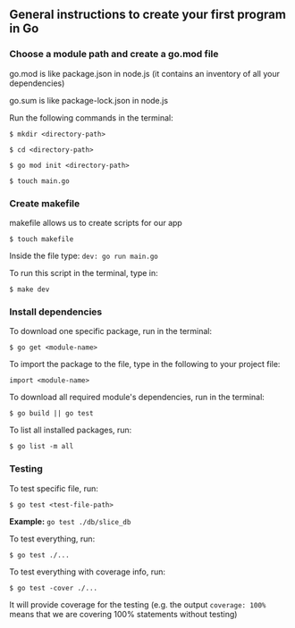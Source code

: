 ## General instructions to create your first program in Go

### Choose a module path and create a go.mod file

go.mod is like package.json in node.js (it contains an inventory of all your dependencies)

go.sum is like package-lock.json in node.js

Run the following commands in the terminal:

```console
$ mkdir <directory-path>

$ cd <directory-path>

$ go mod init <directory-path>

$ touch main.go
```

### Create makefile

makefile allows us to create scripts for our app

```console
$ touch makefile 
```

Inside the file type: `dev: go run main.go`

To run this script in the terminal, type in: 

```console
$ make dev
```

### Install dependencies

To download one specific package, run in the terminal:

```console
$ go get <module-name>
```

To import the package to the file, type in the following to your project file:

```console
import <module-name>
```

To download all required module's dependencies, run in the terminal:

```console
$ go build || go test
```

To list all installed packages, run:

```console
$ go list -m all
```

### Testing

To test specific file, run:

```console
$ go test <test-file-path>
```

**Example:** `go test ./db/slice_db`

To test everything, run:

```console
$ go test ./...
```

To test everything with coverage info, run:

```console
$ go test -cover ./...
```

It will provide coverage for the testing (e.g. the output `coverage: 100%` means that we are covering 100% statements without testing)